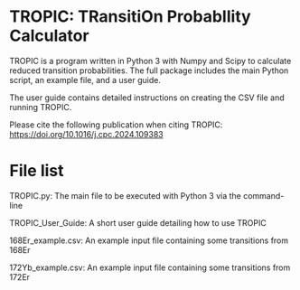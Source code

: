 # TROPIC: TRansitiOn ProbabIlity Calculator

TROPIC is a program written in Python 3 with Numpy and Scipy to calculate reduced transition probabilities. 
The full package includes the main Python script, an example file, and a user guide.

The user guide contains detailed instructions on creating the CSV file and running TROPIC.

Please cite the following publication when citing TROPIC: https://doi.org/10.1016/j.cpc.2024.109383

# File list
TROPIC.py: The main file to be executed with Python 3 via the command-line

TROPIC_User_Guide: A short user guide detailing how to use TROPIC

168Er_example.csv: An example input file containing some transitions from 168Er

172Yb_example.csv: An example input file containing some transitions from 172Er
